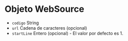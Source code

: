 # Objeto WebSource

* `codigo` String
* `url` Cadena de caracteres (opcional)
* `startLine` Entero (opcional) - El valor por defecto es 1.
